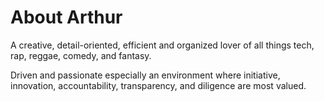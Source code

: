 # About Arthur

A creative, detail-oriented, efficient and organized lover of all things tech, rap, reggae, comedy, and fantasy.

Driven and passionate especially an environment where initiative, innovation, accountability, transparency, and diligence are most valued.